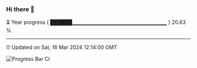 ### Hi there 👋

⏳ Year progress { ██████▁▁▁▁▁▁▁▁▁▁▁▁▁▁▁▁▁▁▁▁▁▁▁▁ } 20.63 %

---

⏰ Updated on Sat, 16 Mar 2024 12:14:00 GMT

![Progress Bar CI](https://github.com/Shyam-Makwana/GitHub-Actions-Demo/workflows/Progress%20Bar%20CI/badge.svg)
